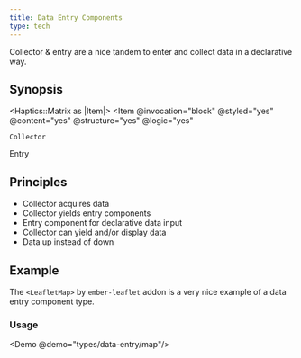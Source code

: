 ```yaml
---
title: Data Entry Components
type: tech
---
```


Collector & entry are a nice tandem to enter and collect data in a declarative way.

## Synopsis

<Haptics::Matrix as |Item|>
  <Item
    @invocation="block"
    @styled="yes"
    @content="yes"
    @structure="yes"
    @logic="yes"
  >
    Collector
  </Item>
  <Item
    @invocation="inline"
    @styled="no"
    @content="no"
    @structure="no"
    @logic="no"
  >
    Entry
  </Item>
</Haptics::Matrix>

## Principles

- Collector acquires data
- Collector yields entry components
- Entry component for declarative data input
- Collector can yield and/or display data
- Data up instead of down

## Example

The `<LeafletMap>` by `ember-leaflet` addon is a very nice example of a data entry
component type.

### Usage

<Demo @demo="types/data-entry/map"/>
